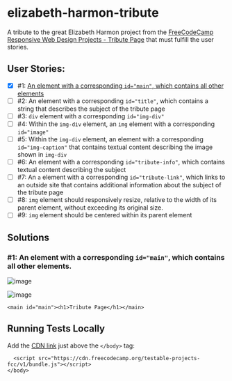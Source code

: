 # elizabeth-harmon-tribute

A tribute to the great Elizabeth Harmon project from the [FreeCodeCamp Responsive Web Design Projects - Tribute Page](https://www.freecodecamp.org/learn/responsive-web-design/responsive-web-design-projects/build-a-tribute-page) that must fulfill the user stories.

## User Stories:

- [x] #1: [An element with a corresponding `id="main"`, which contains all other elements](#1-an-element-with-a-corresponding-id-main-which-contains-all-other-elements)
- [ ] #2: An element with a corresponding `id="title"`, which contains a string that describes the subject of the tribute page
- [ ] #3: `div` element with a corresponding `id="img-div"`
- [ ] #4: Within the `img-div` element, an `img` element with a corresponding `id="image"`
- [ ] #5: Within the `img-div` element, an element with a corresponding `id="img-caption"` that contains textual content describing the image shown in `img-div`
- [ ] #6: An element with a corresponding `id="tribute-info"`, which contains textual content describing the subject
- [ ] #7: An `a` element with a corresponding `id="tribute-link"`, which links to an outside site that contains additional information about the subject of the tribute page
- [ ] #8: `img` element should responsively resize, relative to the width of its parent element, without exceeding its original size.
- [ ] #9: `img` element should be centered within its parent element

## Solutions

### #1: An element with a corresponding `id="main"`, which contains all other elements.

![image](https://user-images.githubusercontent.com/22828458/98626219-2a5a9c00-234c-11eb-8082-c4839782516e.png)

![image](https://user-images.githubusercontent.com/22828458/98626238-3a727b80-234c-11eb-931f-5cb035445d94.png)

```
<main id="main"><h1>Tribute Page</h1></main>
```

## Running Tests Locally

Add the [CDN link](https://cdn.freecodecamp.org/testable-projects-fcc/v1/bundle.js) just above the `</body>` tag:

```
  <script src="https://cdn.freecodecamp.org/testable-projects-fcc/v1/bundle.js"></script>
</body>
```
